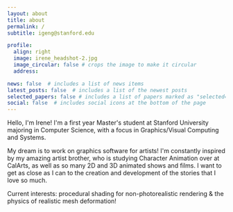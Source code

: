 ```yaml
---
layout: about
title: about
permalink: /
subtitle: igeng@stanford.edu

profile:
  align: right
  image: irene_headshot-2.jpg
  image_circular: false # crops the image to make it circular
  address:

news: false  # includes a list of news items
latest_posts: false  # includes a list of the newest posts
selected_papers: false # includes a list of papers marked as "selected={true}"
social: false  # includes social icons at the bottom of the page
---
```


Hello, I'm Irene! I'm a first year Master's student at Stanford University majoring in Computer Science, with a focus
in Graphics/Visual Computing and Systems.

My dream is to work on graphics software for artists! I'm constantly inspired by my amazing artist brother, who
is studying Character Animation over at CalArts, as well as so many 2D and 3D animated shows and films. I want to get
as close as I can to the creation and development of the stories that I love so much.

Current interests: procedural shading for non-photorealistic rendering & the physics of realistic
mesh deformation!